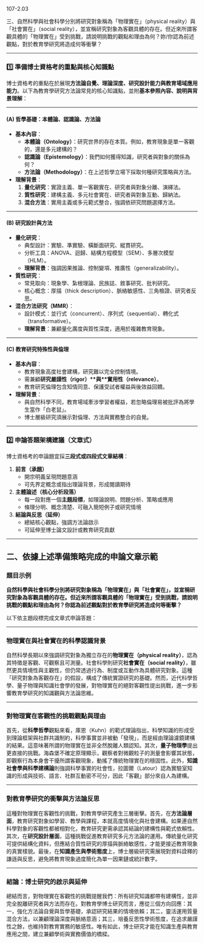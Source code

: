 107-2.03

三、自然科學與社會科學分別將研究對象稱為「物理實在」（physical reality）與「社會實在」（social reality），並宣稱研究對象為客觀具體的存在。但近來所謂客觀具體的「物理實在」受到挑戰，請說明挑戰的觀點和理由為何？妳/你認為前述觀點，對於教育學研究將造成何等衝擊？

---------------

### 1️⃣ 準備博士資格考的重點與核心知識點

博士資格考的重點在於展現**方法論自覺、理論深度、研究設計能力與教育場域應用能力**。以下為教育學研究方法論常見的核心知識點，並附**基本參照內容、說明與背景理解**：

------

#### **(A) 哲學基礎：本體論、認識論、方法論**

- **基本內容**：
  - **本體論（Ontology）**：研究世界的存在本質。例如，教育現象是單一客觀的，還是多元建構的？
  - **認識論（Epistemology）**：我們如何獲得知識，研究者與對象的關係為何？
  - **方法論（Methodology）**：在上述哲學立場下採取何種研究策略與方法。
- **理解背景**：
  1. **量化研究**：實證主義、單一客觀實在、研究者與對象分離、演繹法。
  2. **質性研究**：建構主義、多元社會實在、研究者與對象互動、歸納法。
  3. **混合方法**：實用主義或多元範式整合，強調依研究問題選擇方法。

------

#### **(B) 研究設計與方法**

- **量化研究**：
  - 典型設計：實驗、準實驗、橫斷面研究、縱貫研究。
  - 分析工具：ANOVA、迴歸、結構方程模型（SEM）、多層次模型（HLM）。
  - **理解背景**：強調因果推論、控制變項、推廣性（generalizability）。
- **質性研究**：
  - 常見取向：現象學、紮根理論、民族誌、敘事研究、批判研究。
  - 核心概念：厚描（thick description）、脈絡敏感性、三角檢證、研究者反思。
- **混合方法研究（MMR）**：
  - 設計模式：並行式（concurrent）、序列式（sequential）、轉化式（transformative）。
  - **理解背景**：兼顧量化廣度與質性深度，適用於複雜教育現象。

------

#### **(C) 教育研究特殊性與倫理**

- **基本內容**：
  - 教育現象高度社會建構，研究難以完全控制情境。
  - 需兼顧**研究嚴謹性（rigor）\**與\**實用性（relevance）**。
  - 教育研究倫理包含知情同意、保護受試者權益與後效益回饋。
- **理解背景**：
  - 與自然科學不同，教育場域牽涉學習者權益，若忽略倫理易被批評為將學生當作「白老鼠」。
  - 博士層級研究須展示對倫理、方法與實務整合的自覺。

------

### 2️⃣ 申論答題架構建議（文章式）

博士資格考的申論題宜採**三段式或四段式文章結構**：

1. **前言（承題）**
   - 開宗明義呈現問題意涵
   - 可先界定概念或指出理論背景，形成閱讀期待
2. **主體論述（核心分析段落）**
   - 每一段對應一個**主題段標**，如理論說明、問題分析、策略或應用
   - 條理分明、概念清楚、可融入簡短例子或研究情境
3. **結論與反思（延伸）**
   - 總結核心觀點，強調方法論啟示
   - 可延伸至博士論文設計或教育研究貢獻

------

## **二、依據上述準備策略完成的申論文章示範**

### 題目示例

**自然科學與社會科學分別將研究對象稱為「物理實在」與「社會實在」，並宣稱研究對象為客觀具體的存在。但近來所謂客觀具體的「物理實在」受到挑戰，請說明挑戰的觀點和理由為何？你認為前述觀點對於教育學研究將造成何等衝擊？**

以下依主題段標完成文章式申論答題：

------

### 物理實在與社會實在的科學認識背景

自然科學長期以來強調研究對象為獨立存在的**物理實在（physical reality）**，認為其特徵是客觀、可觀察且可測量。社會科學則研究**社會實在（social reality）**，雖然更具情境性與主觀性，但仍常透過行為、制度或互動作為具體研究對象。這種「研究對象為客觀存在」的假設，構成了傳統實證研究的基礎。然而，近代科學哲學、量子物理與知識社會學的發展，對物理實在的絕對客觀性提出挑戰，進一步影響教育學研究的知識觀與方法論思維。

------

### 對物理實在客觀性的挑戰觀點與理由

首先，從**科學哲學**觀點來看，庫恩（Kuhn）的範式理論指出，科學知識的形成受到理論框架與社群共識制約，科學事實並非被動「發現」，而是經由理論濾鏡建構的結果。這意味著所謂的物理實在並非全然脫離人類認知。其次，**量子物理學**提出更直接的挑戰。海森堡不確定原理顯示，觀察者對微觀粒子的測量會影響其狀態，即觀察行為本身會干擾所謂客觀現象，動搖了傳統物理實在的穩固性。此外，**知識社會學與科學建構論**則強調科學事實的社會性，拉圖爾（Latour）認為實驗室知識的形成與技術、語言、社群互動密不可分，因此「客觀」部分來自人為建構。

------

### 對教育學研究的衝擊與方法論反思

這種對物理實在客觀性的挑戰，對教育學研究產生三層衝擊。首先，在**方法論層面**，教育研究對象如學習、教學與課程，本就高度情境化與社會建構。如果連自然科學對象的客觀性都被相對化，教育研究更需承認其結論的建構性與範式依賴性。其次，在**研究設計層面**，這種挑戰促進教育研究多元方法論的運用。傳統量化研究可提供結構化資料，但應結合質性研究的厚描與脈絡敏感性，才能更接近教育現象的真實樣貌。最後，在**知識產生與學術態度**上，博士層級研究需展現對資料詮釋的謙遜與反思，避免將教育現象過度簡化為單一因果鏈或統計數字。

------

### **結論：博士研究的啟示與延伸**

總結而言，對物理實在客觀性的挑戰提醒我們：所有研究知識都帶有建構性，並非完全脫離研究者與方法而存在。對教育學博士研究而言，應從三個方向回應：其一，強化方法論自覺與哲學基礎，承認研究結果的情境依賴；其二，靈活運用質量混合方法，以兼顧理論深度與脈絡意涵；其三，培養反思性學術態度，在追求嚴謹性之餘，也維持對教育實務的敏感性。唯有如此，博士研究才能在知識生產與教育應用之間，建立兼顧學術與實務價值的橋樑。